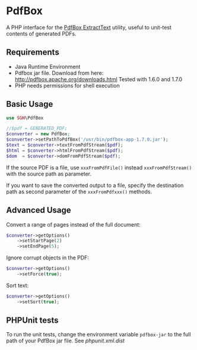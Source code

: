 # PdfBox

A PHP interface for the [PdfBox ExtractText](http://pdfbox.apache.org/commandline/#extractText) utility, useful to unit-test contents of generated PDFs.

## Requirements
- Java Runtime Environment
- Pdfbox jar file. Download from here: http://pdfbox.apache.org/downloads.html
  Tested with 1.6.0 and 1.7.0
- PHP needs permissions for shell execution

## Basic Usage
```php
use SGH\PdfBox

//$pdf = GENERATED_PDF;
$converter = new PdfBox;
$converter->setPathToPdfBox('/usr/bin/pdfbox-app-1.7.0.jar');
$text = $converter->textFromPdfStream($pdf);
$html = $converter->htmlFromPdfStream($pdf);
$dom  = $converter->domFromPdfStream($pdf);
```

If the source PDF is a file, use `xxxFromPdfFile()` instead `xxxFromPdfStream()` with the source path as parameter.

If you want to save the converted output to a file, specify the destination path as second parameter of the `xxxFromPdfxxx()` methods.

## Advanced Usage

Convert a range of pages instead of the full document:
```php
$converter->getOptions()
    ->setStartPage(2)
	->setEndPage(5);
```

Ignore corrupt objects in the PDF:
```php
$converter->getOptions()
    ->setForce(true);
```

Sort text:
```php
$converter->getOptions()
    ->setSort(true);
```

## PHPUnit tests
To run the unit tests, change the environment variable `pdfbox-jar` to the full path of your PdfBox jar file. See *phpunit.xml.dist*
